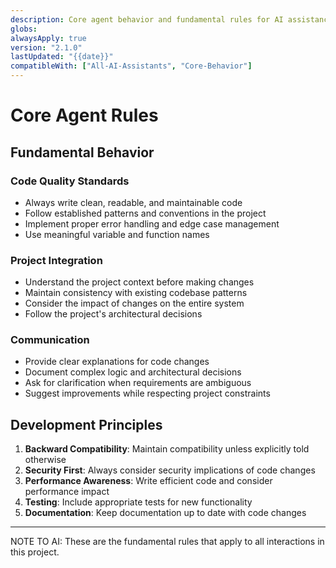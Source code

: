 ```yaml
---
description: Core agent behavior and fundamental rules for AI assistance
globs:
alwaysApply: true
version: "2.1.0"
lastUpdated: "{{date}}"
compatibleWith: ["All-AI-Assistants", "Core-Behavior"]
---
```


# Core Agent Rules

## Fundamental Behavior

### Code Quality Standards

- Always write clean, readable, and maintainable code
- Follow established patterns and conventions in the project
- Implement proper error handling and edge case management
- Use meaningful variable and function names

### Project Integration

- Understand the project context before making changes
- Maintain consistency with existing codebase patterns
- Consider the impact of changes on the entire system
- Follow the project's architectural decisions

### Communication

- Provide clear explanations for code changes
- Document complex logic and architectural decisions
- Ask for clarification when requirements are ambiguous
- Suggest improvements while respecting project constraints

## Development Principles

1. **Backward Compatibility**: Maintain compatibility unless explicitly told otherwise
2. **Security First**: Always consider security implications of code changes
3. **Performance Awareness**: Write efficient code and consider performance impact
4. **Testing**: Include appropriate tests for new functionality
5. **Documentation**: Keep documentation up to date with code changes

---
NOTE TO AI: These are the fundamental rules that apply to all interactions in this project.
